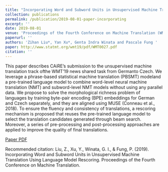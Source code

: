 ```yaml
---
title: "Incorporating Word and Subword Units in Unsupervised Machine Translation Using Language Model Rescoring"
collection: publications
permalink: /publication/2019-08-01-paper-incorporating
excerpt: ''
date: 2019-08-01
venue: 'Proceedings of the Fourth Conference on Machine Translation (WMT-2019) in conjunction with ACL'
paperurl: ''
authors: 'Zihan Liu*, Yan Xu*, Genta Indra Winata and Pascale Fung '
paper: http://www.statmt.org/wmt19/pdf/WMT0027.pdf
citation: ''
---
```

This paper describes CAiRE’s submission to the unsupervised machine translation track ofthe WMT’19 news shared task from Germanto Czech. We leverage a phrase-based statistical machine translation (PBSMT) modeland a pre-trained language model to combine word-level neural machine translation (NMT) and subword-level NMT models without using any parallel data. We propose to solve the morphological richness problem of languages by training byte-pair encoding (BPE) embeddings for German and Czech separately, and they are aligned using MUSE (Conneau et al., 2018). To ensure the fluency and consistency of translations, a rescoring mechanism is proposed that reuses the pre-trained language model to select the translation candidates generated through beam search. Moreover, a series of pre-processing and post-processing approaches are applied to improve the quality of final translations.

[Paper PDF](http://www.statmt.org/wmt19/pdf/WMT0027.pdf)

Recommended citation: Liu, Z., Xu, Y., Winata, G. I., & Fung, P. (2019). Incorporating Word and Subword Units in Unsupervised Machine Translation Using Language Model Rescoring. Proceedings of the Fourth Conference on Machine Translation.